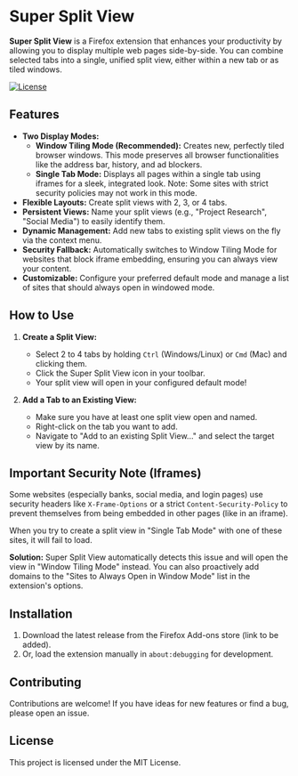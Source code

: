 # Super Split View

**Super Split View** is a Firefox extension that enhances your productivity by allowing you to display multiple web pages side-by-side. You can combine selected tabs into a single, unified split view, either within a new tab or as tiled windows.

[![License](https://img.shields.io/badge/license-MIT-blue.svg)](LICENSE.md)

## Features

-   **Two Display Modes:**
    -   **Window Tiling Mode (Recommended):** Creates new, perfectly tiled browser windows. This mode preserves all browser functionalities like the address bar, history, and ad blockers.
    -   **Single Tab Mode:** Displays all pages within a single tab using iframes for a sleek, integrated look. Note: Some sites with strict security policies may not work in this mode.
-   **Flexible Layouts:** Create split views with 2, 3, or 4 tabs.
-   **Persistent Views:** Name your split views (e.g., "Project Research", "Social Media") to easily identify them.
-   **Dynamic Management:** Add new tabs to existing split views on the fly via the context menu.
-   **Security Fallback:** Automatically switches to Window Tiling Mode for websites that block iframe embedding, ensuring you can always view your content.
-   **Customizable:** Configure your preferred default mode and manage a list of sites that should always open in windowed mode.

## How to Use

1.  **Create a Split View:**
    -   Select 2 to 4 tabs by holding `Ctrl` (Windows/Linux) or `Cmd` (Mac) and clicking them.
    -   Click the Super Split View icon in your toolbar.
    -   Your split view will open in your configured default mode!

2.  **Add a Tab to an Existing View:**
    -   Make sure you have at least one split view open and named.
    -   Right-click on the tab you want to add.
    -   Navigate to "Add to an existing Split View..." and select the target view by its name.

## Important Security Note (Iframes)

Some websites (especially banks, social media, and login pages) use security headers like `X-Frame-Options` or a strict `Content-Security-Policy` to prevent themselves from being embedded in other pages (like in an iframe).

When you try to create a split view in "Single Tab Mode" with one of these sites, it will fail to load.

**Solution:** Super Split View automatically detects this issue and will open the view in "Window Tiling Mode" instead. You can also proactively add domains to the "Sites to Always Open in Window Mode" list in the extension's options.

## Installation

1.  Download the latest release from the Firefox Add-ons store (link to be added).
2.  Or, load the extension manually in `about:debugging` for development.

## Contributing

Contributions are welcome! If you have ideas for new features or find a bug, please open an issue.

## License

This project is licensed under the MIT License.
